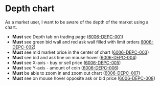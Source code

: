 # Depth chart

As a market user, I want to be aware of the depth of the market using a chart.

- **Must** see Depth tab on trading page (<a name="6006-DEPC-001" href="#6006-DEPC-001">6006-DEPC-001</a>)
- **Must** see green bid wall and red ask wall filled with limit orders <a name="6006-DEPC-002" href="#6006-DEPC-002">6006-DEPC-002</a>)
- **Must** see mid market price in the center of chart (<a name="6006-DEPC-003" href="#6006-DEPC-003">6006-DEPC-003</a>)
- **Must** see bid and ask line on mouse hover (<a name="6006-DEPC-004" href="#6006-DEPC-004">6006-DEPC-004</a>)
- **Must** see X-axis - buy or sell price (<a name="6006-DEPC-005" href="#6006-DEPC-005">6006-DEPC-005</a>)
- **Must** see Y-axis - amount of coin (<a name="6006-DEPC-006" href="#6006-DEPC-006">6006-DEPC-006</a>)
- **Must** be able to zoom in and zoom out chart (<a name="6006-DEPC-007" href="#6006-DEPC-007">6006-DEPC-007</a>)
- **Must** see on mouse hover opposite ask or bid price (<a name="6006-DEPC-008" href="#6006-DEPC-008">6006-DEPC-008</a>)
